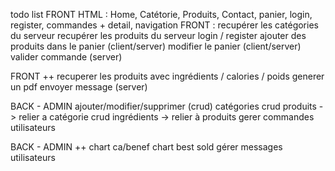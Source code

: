 todo list
FRONT
    HTML : Home, Catétorie, Produits, Contact, panier, login, register, commandes + detail, navigation
FRONT :
    recupérer les catégories du serveur
    recupérer les produits du serveur
    login / register
    ajouter des produits dans le panier (client/server)
    modifier le panier (client/server)
    valider commande (server)


FRONT ++
    recuperer les produits avec ingrédients / calories / poids
    generer un pdf
    envoyer message (server)

BACK - ADMIN
    ajouter/modifier/supprimer (crud) catégories
    crud produits -> relier a catégorie
    crud ingrédients -> relier à produits
    gerer commandes utilisateurs


BACK - ADMIN ++
chart ca/benef
chart best sold
gérer messages utilisateurs
